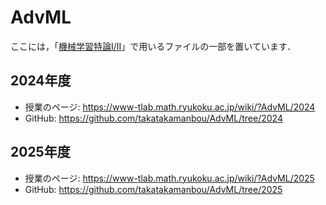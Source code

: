 # AdvML

ここには，「[機械学習特論I/II](https://www-tlab.math.ryukoku.ac.jp/wiki/?AdvML)」で用いるファイルの一部を置いています．

## 2024年度

- 授業のページ: https://www-tlab.math.ryukoku.ac.jp/wiki/?AdvML/2024
- GitHub: https://github.com/takatakamanbou/AdvML/tree/2024

## 2025年度

- 授業のページ: https://www-tlab.math.ryukoku.ac.jp/wiki/?AdvML/2025
- GitHub: https://github.com/takatakamanbou/AdvML/tree/2025
